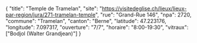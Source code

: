 {
    "title": "Temple de Tramelan",
    "site": "https://visitedeglise.ch/lieux/lieux-par-region/jura/271-tramelan-temple",
    "rue": "Grand-Rue 146",
    "npa": 2720,
    "commune": "Tramelan",
    "canton": "Berne",
    "latitude": 47.223176,
    "longitude": 7.097317,
    "ouverture": "7/7",
    "horaire": "8:00-19:30",
    "vitraux": ["Bodjol (Walter Grandjean)"]
}